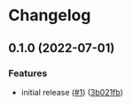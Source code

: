 # Changelog

## 0.1.0 (2022-07-01)


### Features

* initial release ([#1](https://github.com/alstonlo/torch-influence/issues/1)) ([3b021fb](https://github.com/alstonlo/torch-influence/commit/3b021fb0e970460fdba18cbb13243ed62c8ffb32))
